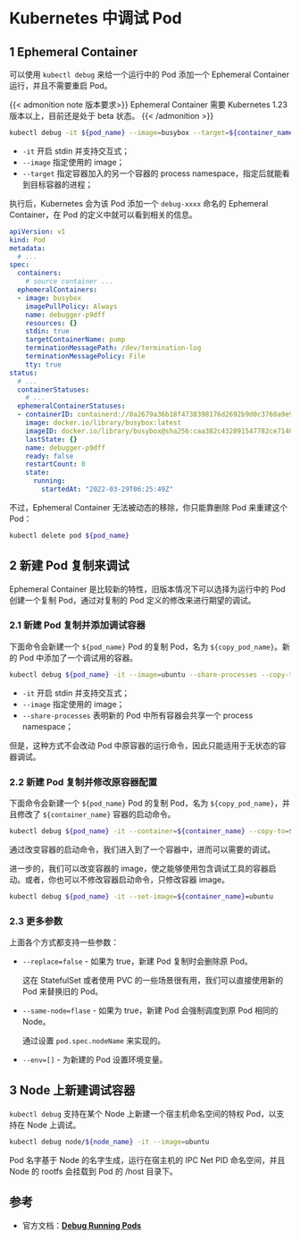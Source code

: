 # Kubernetes 中调试 Pod


## 1 Ephemeral Container

可以使用 `kubectl debug` 来给一个运行中的 Pod 添加一个 Ephemeral Container 运行，并且不需要重启 Pod。

{{< admonition note 版本要求>}}
Ephemeral Container 需要 Kubernetes 1.23 版本以上，目前还是处于 beta 状态。
{{< /admonition >}}

```bash
kubectl debug -it ${pod_name} --image=busybox --target=${container_name}
```

* `-it` 开启 stdin 并支持交互式；
* `--image` 指定使用的 image；
* `--target` 指定容器加入的另一个容器的 process namespace，指定后就能看到目标容器的进程；

执行后，Kubernetes 会为该 Pod 添加一个 `debug-xxxx` 命名的 Ephemeral Container，在 Pod 的定义中就可以看到相关的信息。

```yaml
apiVersion: v1
kind: Pod
metadata:
  # ...
spec:
  containers:
    # source container ...
  ephemeralContainers:
  - image: busybox
    imagePullPolicy: Always
    name: debugger-p9dff
    resources: {}
    stdin: true
    targetContainerName: pump
    terminationMessagePath: /dev/termination-log
    terminationMessagePolicy: File
    tty: true
status:
  # ...
  containerStatuses:
    # ...
  ephemeralContainerStatuses:
  - containerID: containerd://0a2679a36b18f4738398176d2692b9d0c3760a9e9e767612a15a7f37c3bce45b
    image: docker.io/library/busybox:latest
    imageID: docker.io/library/busybox@sha256:caa382c432891547782ce7140fb3b7304613d3b0438834dce1cad68896ab110a
    lastState: {}
    name: debugger-p9dff
    ready: false
    restartCount: 0
    state:
      running:
        startedAt: "2022-03-29T06:25:49Z"
```

不过，Ephemeral Container 无法被动态的移除，你只能靠删除 Pod 来重建这个 Pod：

```bash
kubectl delete pod ${pod_name}
```

## 2 新建 Pod 复制来调试

Ephemeral Container 是比较新的特性，旧版本情况下可以选择为运行中的 Pod 创建一个复制 Pod，通过对复制的 Pod 定义的修改来进行期望的调试。

### 2.1 新建 Pod 复制并添加调试容器

下面命令会新建一个 `${pod_name}` Pod 的复制 Pod，名为 `${copy_pod_name}`。新的 Pod 中添加了一个调试用的容器。

```bash
kubectl debug ${pod_name} -it --image=ubuntu --share-processes --copy-to=${copy_pod_name}
```

* `-it` 开启 stdin 并支持交互式；
* `--image` 指定使用的 image；
* `--share-processes` 表明新的 Pod 中所有容器会共享一个 process namespace；

但是，这种方式不会改动 Pod 中原容器的运行命令，因此只能适用于无状态的容器调试。

### 2.2 新建 Pod 复制并修改原容器配置

下面命令会新建一个 `${pod_name}` Pod 的复制 Pod，名为 `${copy_pod_name}`，并且修改了 `${container_name}` 容器的启动命令。

```bash
kubectl debug ${pod_name} -it --container=${container_name} --copy-to=${copy_pod_name} -- sh
```

通过改变容器的启动命令，我们进入到了一个容器中，进而可以需要的调试。

进一步的，我们可以改变容器的 image，使之能够使用包含调试工具的容器启动。或者，你也可以不修改容器启动命令，只修改容器 image。

```bash
kubectl debug ${pod_name} -it --set-image=${container_name}=ubuntu
```

### 2.3 更多参数

上面各个方式都支持一些参数：

* `--replace=false` - 如果为 true，新建 Pod 复制时会删除原 Pod。
  
  这在 StatefulSet 或者使用 PVC 的一些场景很有用，我们可以直接使用新的 Pod 来替换旧的 Pod。

* `--same-node=flase` - 如果为 true，新建 Pod 会强制调度到原 Pod 相同的 Node。
  
  通过设置 `pod.spec.nodeName` 来实现的。

* `--env=[]` - 为新建的 Pod 设置环境变量。

## 3 Node 上新建调试容器

`kubectl debug` 支持在某个 Node 上新建一个宿主机命名空间的特权 Pod，以支持在 Node 上调试。

```bash
kubectl debug node/${node_name} -it --image=ubuntu
```

Pod 名字基于 Node 的名字生成，运行在宿主机的 IPC Net PID 命名空间，并且 Node 的 rootfs 会挂载到 Pod 的 /host 目录下。

## 参考

* 官方文档：[**Debug Running Pods**](https://kubernetes.io/docs/tasks/debug-application-cluster/debug-running-pod/#before-you-begin)
